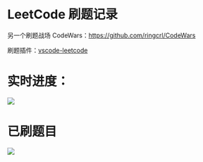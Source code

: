 # LeetCode 刷题记录

另一个刷题战场 CodeWars：<https://github.com/ringcrl/CodeWars>

刷题插件：[vscode-leetcode](https://github.com/jdneo/vscode-leetcode)

# 实时进度：

![](https://static.chenng.cn/api/dynamic_image/leetcode)

# 已刷题目

![](https://static.chenng.cn/api/dynamic_image/leetcode_problems)